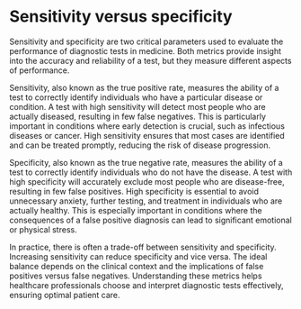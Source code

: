 <!--
source: gpt-40
tags: semantics
-->

# Sensitivity versus specificity

Sensitivity and specificity are two critical parameters used to evaluate the performance of diagnostic tests in medicine. Both metrics provide insight into the accuracy and reliability of a test, but they measure different aspects of performance.

Sensitivity, also known as the true positive rate, measures the ability of a test to correctly identify individuals who have a particular disease or condition. A test with high sensitivity will detect most people who are actually diseased, resulting in few false negatives. This is particularly important in conditions where early detection is crucial, such as infectious diseases or cancer. High sensitivity ensures that most cases are identified and can be treated promptly, reducing the risk of disease progression.

Specificity, also known as the true negative rate, measures the ability of a test to correctly identify individuals who do not have the disease. A test with high specificity will accurately exclude most people who are disease-free, resulting in few false positives. High specificity is essential to avoid unnecessary anxiety, further testing, and treatment in individuals who are actually healthy. This is especially important in conditions where the consequences of a false positive diagnosis can lead to significant emotional or physical stress.

In practice, there is often a trade-off between sensitivity and specificity. Increasing sensitivity can reduce specificity and vice versa. The ideal balance depends on the clinical context and the implications of false positives versus false negatives. Understanding these metrics helps healthcare professionals choose and interpret diagnostic tests effectively, ensuring optimal patient care.
